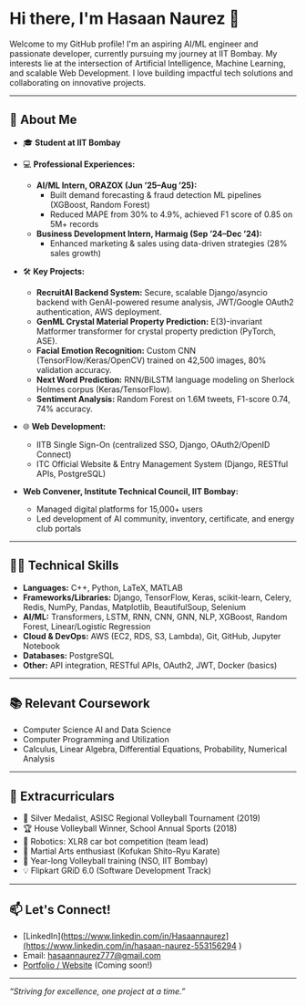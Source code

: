 # Hi there, I'm Hasaan Naurez 👋

Welcome to my GitHub profile! I'm an aspiring AI/ML engineer and passionate developer, currently pursuing my journey at IIT Bombay. My interests lie at the intersection of Artificial Intelligence, Machine Learning, and scalable Web Development. I love building impactful tech solutions and collaborating on innovative projects.

---

## 🚀 About Me

- 🎓 **Student at IIT Bombay**  


- 💻 **Professional Experiences:**  
  - **AI/ML Intern, ORAZOX (Jun ’25–Aug ’25):**  
    - Built demand forecasting & fraud detection ML pipelines (XGBoost, Random Forest)
    - Reduced MAPE from 30% to 4.9%, achieved F1 score of 0.85 on 5M+ records
  - **Business Development Intern, Harmaig (Sep ’24–Dec ’24):**  
    - Enhanced marketing & sales using data-driven strategies (28% sales growth)

- 🛠️ **Key Projects:**  
  - **RecruitAI Backend System:** Secure, scalable Django/asyncio backend with GenAI-powered resume analysis, JWT/Google OAuth2 authentication, AWS deployment.
  - **GenML Crystal Material Property Prediction:** E(3)-invariant Matformer transformer for crystal property prediction (PyTorch, ASE).
  - **Facial Emotion Recognition:** Custom CNN (TensorFlow/Keras/OpenCV) trained on 42,500 images, 80% validation accuracy.
  - **Next Word Prediction:** RNN/BiLSTM language modeling on Sherlock Holmes corpus (Keras/TensorFlow).
  - **Sentiment Analysis:** Random Forest on 1.6M tweets, F1-score 0.74, 74% accuracy.

- 🌐 **Web Development:**  
  - IITB Single Sign-On (centralized SSO, Django, OAuth2/OpenID Connect)
  - ITC Official Website & Entry Management System (Django, RESTful APIs, PostgreSQL)


- **Web Convener, Institute Technical Council, IIT Bombay:**  
  - Managed digital platforms for 15,000+ users
  - Led development of AI community, inventory, certificate, and energy club portals

---

## 🧑‍💻 Technical Skills

- **Languages:** C++, Python, LaTeX, MATLAB  
- **Frameworks/Libraries:** Django, TensorFlow, Keras, scikit-learn, Celery, Redis, NumPy, Pandas, Matplotlib, BeautifulSoup, Selenium  
- **AI/ML:** Transformers, LSTM, RNN, CNN, GNN, NLP, XGBoost, Random Forest, Linear/Logistic Regression  
- **Cloud & DevOps:** AWS (EC2, RDS, S3, Lambda), Git, GitHub, Jupyter Notebook  
- **Databases:** PostgreSQL  
- **Other:** API integration, RESTful APIs, OAuth2, JWT, Docker (basics)

---

## 📚 Relevant Coursework

- Computer Science AI and Data Science
- Computer Programming and Utilization
- Calculus, Linear Algebra, Differential Equations, Probability, Numerical Analysis

---

## 🏐 Extracurriculars

- 🥈 Silver Medalist, ASISC Regional Volleyball Tournament (2019)
- 🏆 House Volleyball Winner, School Annual Sports (2018)
- 🤖 Robotics: XLR8 car bot competition (team lead)
- 🥋 Martial Arts enthusiast (Kofukan Shito-Ryu Karate)
- 🥅 Year-long Volleyball training (NSO, IIT Bombay)
- 💡 Flipkart GRiD 6.0 (Software Development Track)

---


## 📫 Let's Connect!

- [LinkedIn](https://www.linkedin.com/in/Hasaannaurez](https://www.linkedin.com/in/hasaan-naurez-553156294 )  
- Email: hasaannaurez777@gmail.com
- [Portfolio / Website](#) (Coming soon!)

---

_“Striving for excellence, one project at a time.”_
